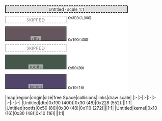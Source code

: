 ![memory map diagram](example_normal_redux.png)
|map|region|origin|size|free Space|collisions|links|draw scale|
|:-|:-|:-|:-|:-|:-|:-|:-|
|Untitled|<span style='color:(49, 30, 38)'>dtb</span>|0x190 (400)|0x30 (48)|0x228 (552)|||1:1|
|Untitled|<span style='color:(6, 32, 14)'>rootfs</span>|0x50 (80)|0x30 (48)|0x110 (272)|||1:1|
|Untitled|<span style='color:(25, 8, 59)'>kernel</span>|0x10 (16)|0x30 (48)|0x10 (16)|||1:1|
